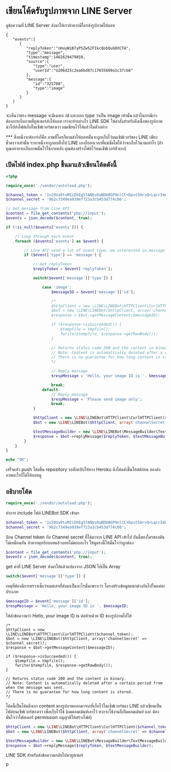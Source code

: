 # เขียนโค้ดรับรูปภาพจาก LINE Server

ดูข้อความที่ LINE Server ส่งมาให้เราถ้าหากมีใครส่งรูปภาพให้บอท

```
{
   "events":[
      {
         "replyToken":"nHuyWiB7yP5Zw52FIkcQobQuGDXCTA",
         "type":"message",
         "timestamp":1462629479859,
         "source":{
            "type":"user",
            "userId":"U206d25c2ea6bd87c17655609a1c37cb8"
         },
         "message":{
            "id":"325708",
            "type":"image"
         }
      }
   ]
}
```

จะเห็นว่าตรง message จะมีเฉพาะ id และบอก type ว่าเป็น image เท่านั้น แล้วในกรณีเราต้องการเก็บภาพที่ยูสเซอร์ส่งให้บอท เราจะทำอย่างไร LINE SDK ให้คำสั่งสำหรับดึงเนื้อของรูปภาพนำไปส่งไฟล์เก็บในเซิฟเวอร์ของเรา ผมเขียนไว้ให้แล้วในตัวอย่าง

\*\*\* สิ่งหนึ่งจะต้องจำก็คือ ภาพที่ใครก็ตามส่งให้บอทนั้นจะถูกเก็บไว้บนเซิฟเวอร์ของ LINE เพียงชั่วคราวเท่านั้น ระยะหนึ่งจะถูกลบทิ้งไป LINE เองก็บอกเวลาที่แน่ชัดไม่ได้ว่าจะเก็บไว้นานเท่าไร \(ถ้าคุณอยากจะเก็บภาพนั้นไว้ใช้ภายหลัง คุณต้องสร้างไฟล์ไว้บนเซิฟเวอร์ตัวเอง\)

## เปิดไฟล์ index.php ขึ้นมาแล้วเขียนโค้ดดังนี้

```php
<?php

require_once('./vendor/autoload.php');

$channel_token = '1v2OUa9tuMIiDhEg57ANbsRaBDbBGP9nlCC+Dpvt5HrsQ+LqcrImWPUBkH8re/pwqxv56d15kZeMoU/vQ0zuzPFlbhFM7AhRMZwLrSkLdcjbFurwXGOyHLt8MdgzLfAe7r0BsQV5cATlUanW3OgJewdB04t89/1O/w1cDnyilFU=';
$channel_secret = '9b2c7349ea939ef723a3cb453d774c86';

// Get message from Line API
$content = file_get_contents('php://input');
$events = json_decode($content, true);

if (!is_null($events['events'])) {

    // Loop through each event
    foreach ($events['events'] as $event) {

        // Line API send a lot of event type, we interested in message only.
        if ($event['type'] == 'message') {

            // Get replyToken
            $replyToken = $event['replyToken'];

            switch($event['message']['type']) {

                case 'image':
                    $messageID = $event['message']['id'];

                    /*                 
                    $httpClient = new \LINE\LINEBot\HTTPClient\CurlHTTPClient($channel_token);
                    $bot = new \LINE\LINEBot($httpClient, array('channelSecret' => $channel_secret));
                    $response = $bot->getMessageContent($messageID);

                    if ($response->isSucceeded()) {
                        $tempfile = tmpfile();
                        fwrite($tempfile, $response->getRawBody());
                    }

                    // Returns status code 200 and the content in binary.
                    // Note: Content is automatically deleted after a certain period from when the message was sent.
                    // There is no guarantee for how long content is stored.
                    */

                    // Reply message
                    $respMessage = 'Hello, your image ID is '. $messageID;

                    break;
                default:
                    // Reply message
                    $respMessage = 'Please send image only';
                    break;
            }

            $httpClient = new \LINE\LINEBot\HTTPClient\CurlHTTPClient($channel_token);
            $bot = new \LINE\LINEBot($httpClient, array('channelSecret' => $channel_secret));

            $textMessageBuilder = new \LINE\LINEBot\MessageBuilder\TextMessageBuilder($respMessage);
            $response = $bot->replyMessage($replyToken, $textMessageBuilder);
        }
    }
}

echo "OK";
```



เสร็จแล้ว push โค้ดขึ้น repository รอสักแป้บให้ทาง Heroku ดึงโค้ดส่งขึ้นโฮสต์ก่อน ลองส่งภาพอะไรก็ได้ให้บอทดู

## อธิบายโค้ด

```php
require_once('./vendor/autoload.php');
```

ทำการ include ไฟล์ LINEBot SDK เข้ามา

```php
$channel_token = '1v2OUa9tuMIiDhEg57ANbsRaBDbBGP9nlCC+Dpvt5HrsQ+LqcrImWPUBkH8re/pwqxv56d15kZeMoU/vQ0zuzPFlbhFM7AhRMZwLrSkLdcjbFurwXGOyHLt8MdgzLfAe7r0BsQV5cATlUanW3OgJewdB04t89/1O/w1cDnyilFU=';
$channel_secret = '9b2c7349ea939ef723a3cb453d774c86';
```

ป้อน Channel token กับ Channel secret ที่ได้มาจาก LINE API เข้าไป อันนี้ของใครของมันไม่เหมือนกัน ถ้าหากคุยกับบอทแล้วบอทไม่ตอบอะไร ให้ดูตรงนี้ให้มั่นใจว่าถูกต้อง

```php
$content = file_get_contents('php://input');
$events = json_decode($content, true);
```

get ค่าที่ LINE Server ส่งมาให้แล้วแปลงจาก JSON ไปเป็น Array

```php
switch($event['message']['type']) {                       
```

เหตุที่ต้องมีการตรวจเช็กว่าเมสเสจที่ส่งมาเป็นอะไรนั้นเพราะว่า โครงสร้างข้อมูลแตกต่างกันไปในแต่ละประเภท

```php
$messageID = $event['message']['id'];
$respMessage = 'Hello, your image ID is '. $messageID;
```

ให้ส่งข้อความว่า Hello, your image ID is ต่อท้ายด้วย ID ของรูปภาพไปให้

```
/*                 
$httpClient = new \LINE\LINEBot\HTTPClient\CurlHTTPClient($channel_token);
$bot = new \LINE\LINEBot($httpClient, array('channelSecret' => $channel_secret));
$response = $bot->getMessageContent($messageID);

if ($response->isSucceeded()) {
    $tempfile = tmpfile();
    fwrite($tempfile, $response->getRawBody());
}

// Returns status code 200 and the content in binary.
// Note: Content is automatically deleted after a certain period from when the message was sent.
// There is no guarantee for how long content is stored.
*/
```

โค้ดนี้เป็นโค้ดดึงเอา content ของรูปภาพออกมาจากที่เก็บไว้ในเซิฟเวอร์ของ LINE แล้วเขียนเป็นไฟล์บนเซิฟเวอร์ของเรา เพื่อเก็บไว้ใช้ \(ผมคอมเม้นท์เอาไว้ หากจะใช้งานก็เปิดคอมเม้นท์ และ ต้องมั่นใจว่าโฟลเดอร์ permission อนุญาติให้สร้างไฟล์\)

```php
$httpClient = new \LINE\LINEBot\HTTPClient\CurlHTTPClient($channel_token);
$bot = new \LINE\LINEBot($httpClient, array('channelSecret' => $channel_secret));

$textMessageBuilder = new \LINE\LINEBot\MessageBuilder\TextMessageBuilder($respMessage);
$response = $bot->replyMessage($replyToken, $textMessageBuilder);
```

LINE SDK สำหรับส่งข้อความกลับไปหายูสเซอร์

P




















